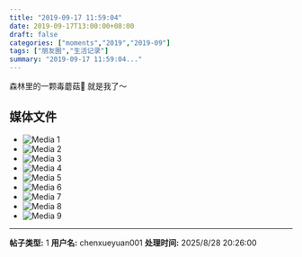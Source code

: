 ```yaml
---
title: "2019-09-17 11:59:04"
date: 2019-09-17T13:00:00+08:00
draft: false
categories: ["moments","2019","2019-09"]
tags: ["朋友圈","生活记录"]
summary: "2019-09-17 11:59:04..."
---
```


森林里的一颗毒蘑菇🍄
就是我了～

## 媒体文件

- ![Media 1](/Moments/photos/2019-09-17/201909171159040.jpg)
- ![Media 2](/Moments/photos/2019-09-17/201909171159041.jpg)
- ![Media 3](/Moments/photos/2019-09-17/201909171159042.jpg)
- ![Media 4](/Moments/photos/2019-09-17/201909171159043.jpg)
- ![Media 5](/Moments/photos/2019-09-17/201909171159044.jpg)
- ![Media 6](/Moments/photos/2019-09-17/201909171159045.jpg)
- ![Media 7](/Moments/photos/2019-09-17/201909171159046.jpg)
- ![Media 8](/Moments/photos/2019-09-17/201909171159047.jpg)
- ![Media 9](/Moments/photos/2019-09-17/201909171159048.jpg)

---

**帖子类型:** 1
**用户名:** chenxueyuan001
**处理时间:** 2025/8/28 20:26:00